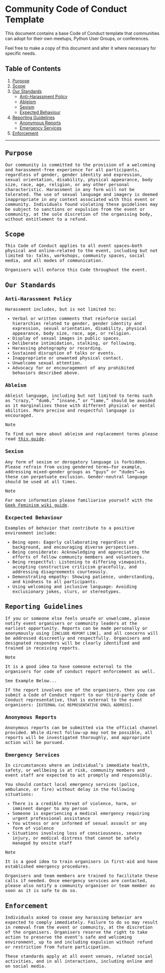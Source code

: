 <!-- #! code_of_conduct_template.md

  document-meta:
    - version: 0.1
    - status:  complete
    - updated: 15/09/2025
-->

# Community Code of Conduct Template

This document contains a base Code of Conduct template that communities can adopt for their own meetups, Python User Groups, or conferences.

Feel free to make a copy of this document and alter it where necessary for specific needs.


## Table of Contents

1. [Purpose](#purpose)
2. [Scope](#scope)
3. [Our Standards](#our-standards)
    - [Anti-Harassment Policy](#anti-harassment-policy)
    - [Ableism](#ableism)
    - [Sexism](#sexism)
    - [Expected Behaviour](#expected-behaviour)
4. [Reporting Guidelines](#reporting-guidelines)
    - [Anonymous Reports](#anonymous-reports)
    - [Emergency Services](#emergency-services)
5. [Enforcement](#enforcement)

---

<samp>

## Purpose

Our community is committed to the provision of a welcoming and harassment-free experience for all participants, regardless of gender, gender identity and expression, sexual orientation, disability, physical appearance, body size, race, age, religion, or any other personal characteristic. Harassment in any form will not be tolerated. The use of sexual language and imagery is deemed inappropriate in any context associated with this event or community. Individuals found violating these guidelines may be subject to sanctions or expulsion from the event or community, at the sole discretion of the organising body, without entitlement to a refund.

## Scope

This Code of Conduct applies to all event spaces—both physical and online—related to the event, including but not limited to: talks, workshops, 
community spaces, social media, and all modes of communication.

Organisers will enforce this Code throughout the event.

## Our Standards

### Anti-Harassment Policy

Harassment includes, but is not limited to:
  - Verbal or written comments that reinforce social hierarchies related to gender, gender identity and expression, sexual orientation, disability, physical appearance, body size, race, age, or religion.
  - Display of sexual images in public spaces.
  - Deliberate intimidation, stalking, or following.
  - Harassing photography or recording.
  - Sustained disruption of talks or events.
  - Inappropriate or unwanted physical contact.
  - Unwelcome sexual attention.
  - Advocacy for or encouragement of any prohibited behaviors described above.

### Ableism

Ableist language, including but not limited to terms such as “crazy,” “dumb,” “insane,” or “lame,” should be avoided as it marginalises those with different physical or mental abilities. More precise and respectful language is encouraged.

> [!NOTE]
> To find out more about ableism and replacement terms please read [this guide](https://www.autistichoya.com/p/ableist-words-and-terms-to-avoid.html).
>

### Sexism

Any form of sexism or derogatory language is forbidden. Please refrain from using gendered terms—for example, addressing mixed-gender groups as “guys” or “dudes”—as these can perpetuate exclusion. Gender-neutral language should be used at all times.

> [!NOTE]
> For more information please familiarise yourself with the [Geek Feminism wiki guide](http://geekfeminism.wikia.com/wiki/Nonsexist_language).
>

### Excpected Behaviour

Examples of behavior that contribute to a positive environment include:
  - Being open: Eagerly collaborating regardless of background, and encouraging diverse perspectives.
  - Being considerate: Acknowledging and appreciating the efforts of fellow community members and volunteers.
  - Being respectful: Listening to differing viewpoints, accepting constructive criticism gracefully, and addressing disagreements courteously.
  - Demonstrating empathy: Showing patience, understanding, and kindness to all participants.
  - Using welcoming and inclusive language: Avoiding exclusionary jokes, slurs, or stereotypes.

## Reporting Guidelines

If you or someone else feels unsafe or unwelcome, please notify event organisers or community leaders at the earliest opportunity. Reports can be made personally or anonymously using [`INCLUDE REPORT LINK`], and all concerns will be addressed discreetly and respectfully. Organisers and designated responders will be clearly identified and trained in receiving reports.

> [!NOTE]
> It is a good idea to have someone external to the organisers for code of conduct report enforcement as well.
>
> See Example Below...
>

If the report involves one of the organisers, then you can submit a Code of Conduct report to our third-party Code of Conduct representative, that is external to the event organisers: [`EXTERNAL CoC REPRESENTATIVE EMAIL ADDRESS`].

### Anonymous Reports

Anonymous reports can be submitted via the official channel provided. While direct follow-up may not be possible, all reports will be investigated thoroughly, and appropriate action will be pursued.

### Emergency Services

In circumstances where an individual’s immediate health, safety, or wellbeing is at risk, community members and event staff are expected to act promptly and responsibly.

You should contact local emergency services (police, ambulance, or fire) without delay in the following situations:
  - There is a credible threat of violence, harm, or imminent danger to any person
  - Someone is experiencing a medical emergency requiring urgent professional assistance
  - You witness or are informed of sexual assault or any form of violence
  - Situations involving loss of consciousness, severe injury, or medical distress that cannot be safely managed by onsite staff

> [!NOTE]
> It is a good idea to train organisers in first-aid and have established emergency procedures.
>

Organisers and team members are trained to facilitate these calls if needed. Once emergency services are contacted, please also notify a community organiser or team member as soon as it is safe to do so.

## Enforcement

Individuals asked to cease any harassing behavior are expected to comply immediately. Failure to do so may result in removal from the event or community, at the discretion of the organisers. Organisers reserve the right to take action to preserve the event’s safe and welcoming environment, up to and including expulsion without refund or restriction from future participation.

These standards apply at all event venues, related social activities, and in all interactions, including online and on social media.


</samp>
